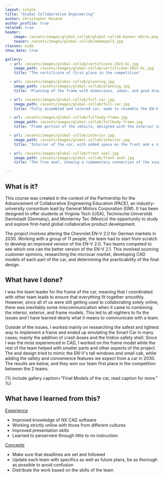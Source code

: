 ```yaml
---
layout: single
title: "Global Collaborative Engineering"
author: Christopher Rosend
author_profile: true
related: true
header: 
    image: /assets/images/global-collab/global-collab-banner-white.png
    teaser: /assets/images/global-collab/adamopel2.jpg
classes: wide
show_date: true 

gallery:
  - url: /assets/images/global-collab/certificate-2023-GC.jpg
    image_path: /assets/images/global-collab/certificate-2023-GC.jpg
    title: "The certificate of first place in the competition"

  - url: /assets/images/global-collab/planning.jpg
    image_path: /assets/images/global-collab/planning.jpg
    title: "Planning of the frame with dimensions, ideas, and good drawings (in my opinion)"

  - url: /assets/images/global-collab/full-car.jpg
    image_path: /assets/images/global-collab/full-car.jpg
    title: "Fully assembled and colored car, made to resemble the EN-V 2.0"

  - url: /assets/images/global-collab/fullbody-frame.jpg
    image_path: /assets/images/global-collab/fullbody-frame.jpg
    title: "Frame portion of the vehicle, designed with the exterior in mind. The crashboxes are in blue"

  - url: /assets/images/global-collab/interior.jpg
    image_path: /assets/images/global-collab/interior.jpg
    title: "Interior of the car, with added space on the front and a steering wheel that can be moved when not in use"

  - url: /assets/images/global-collab/front axel.jpg
    image_path: /assets/images/global-collab/front axel.jpg
    title: "The fron axel, showing a rudementary connection of the suspension and engine"

---
```


## What is it?
This course was created in the context of the Partnership for the Advancement of Collaborative Engineering Education (PACE), an industry-university consortium lead by General Motors Corporation (GM). It has been designed to offer students at Virginia Tech (USA), Technische Universität Darmstadt (Germany), and Monterrey Tec (Mexico) the opportunity to study and explore first-hand global collaborative product development. 

The project involves altering the Chevrolet EN-V 2.0 for German markets in 2030. Working with a group of 11 people, the team had to start from scratch to develop an improved version of the EN-V 2.0. Two teams competed to see which one can the better version of the EN-V 2.1. This involved sourcing customer opinions, researching the microcar market, developing CAD models of each part of the car, and determining the practicability of the final design.

## What have I done?
I was the team leader for the frame of the car, meaning that I coordinated with other team leads to ensure that everything fit together smoothly. However, since all of us were still getting used to collaborating solely online, there was inevitably some miscommunication when it came to combining the interior, exterior, and frame models. This led to all nighters to fix the issues and I have learned dearly what it means to communicate with a team. 

Outside of the issues, I worked mainly on researching the safest and lightest way to implement a frame and ended up emulating the Smart Car in many cases; mainly the addition of crash boxes and the tridion safety shell. Since I was the most experienced in CAD, I worked on the frame model while the rest of the team helped with smaller parts and other aspects of the project. The end design tried to mimic the EN-V's tall windows and small cab, while adding the safety and convenience features we expect from a car in 2030. The results are below, and they won our team first place in the competition between the 2 teams.

{% include gallery caption="Final Models of the car, read caption for more." %}

## What have I learned from this?

<ins>Experience</ins>
* Improved knowledge of NX CAD software
* Working strictly online with those from different cultures
* Improved presentation skills
* Learned to perservere through little to no instruction

<ins>Concepts</ins>
* Make sure that deadlines are set and followed
* Update each team with specifics as well as future plans, be as thorough as possible to avoid confusion
* Distribute the work based on the skills of the team
